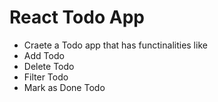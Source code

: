 # React Todo App 

 -  Craete   a Todo  app that has functinalities like 
  -  Add Todo 
  - Delete Todo
  -  Filter Todo
  - Mark as Done Todo
  